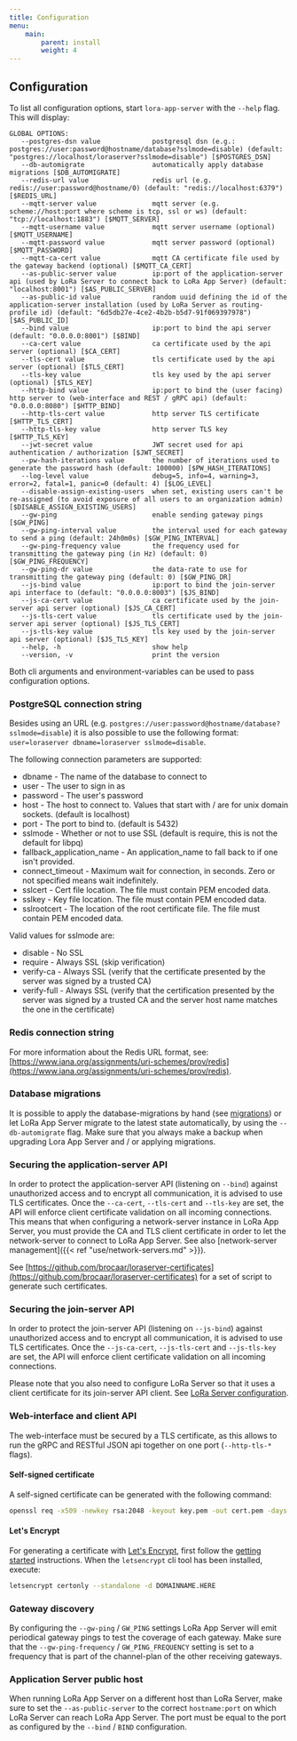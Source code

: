 ```yaml
---
title: Configuration
menu:
    main:
        parent: install
        weight: 4
---
```


## Configuration

To list all configuration options, start `lora-app-server` with the `--help`
flag. This will display:

```text
GLOBAL OPTIONS:
   --postgres-dsn value             postgresql dsn (e.g.: postgres://user:password@hostname/database?sslmode=disable) (default: "postgres://localhost/loraserver?sslmode=disable") [$POSTGRES_DSN]
   --db-automigrate                 automatically apply database migrations [$DB_AUTOMIGRATE]
   --redis-url value                redis url (e.g. redis://user:password@hostname/0) (default: "redis://localhost:6379") [$REDIS_URL]
   --mqtt-server value              mqtt server (e.g. scheme://host:port where scheme is tcp, ssl or ws) (default: "tcp://localhost:1883") [$MQTT_SERVER]
   --mqtt-username value            mqtt server username (optional) [$MQTT_USERNAME]
   --mqtt-password value            mqtt server password (optional) [$MQTT_PASSWORD]
   --mqtt-ca-cert value             mqtt CA certificate file used by the gateway backend (optional) [$MQTT_CA_CERT]
   --as-public-server value         ip:port of the application-server api (used by LoRa Server to connect back to LoRa App Server) (default: "localhost:8001") [$AS_PUBLIC_SERVER]
   --as-public-id value             random uuid defining the id of the application-server installation (used by LoRa Server as routing-profile id) (default: "6d5db27e-4ce2-4b2b-b5d7-91f069397978") [$AS_PUBLIC_ID]
   --bind value                     ip:port to bind the api server (default: "0.0.0.0:8001") [$BIND]
   --ca-cert value                  ca certificate used by the api server (optional) [$CA_CERT]
   --tls-cert value                 tls certificate used by the api server (optional) [$TLS_CERT]
   --tls-key value                  tls key used by the api server (optional) [$TLS_KEY]
   --http-bind value                ip:port to bind the (user facing) http server to (web-interface and REST / gRPC api) (default: "0.0.0.0:8080") [$HTTP_BIND]
   --http-tls-cert value            http server TLS certificate [$HTTP_TLS_CERT]
   --http-tls-key value             http server TLS key [$HTTP_TLS_KEY]
   --jwt-secret value               JWT secret used for api authentication / authorization [$JWT_SECRET]
   --pw-hash-iterations value       the number of iterations used to generate the password hash (default: 100000) [$PW_HASH_ITERATIONS]
   --log-level value                debug=5, info=4, warning=3, error=2, fatal=1, panic=0 (default: 4) [$LOG_LEVEL]
   --disable-assign-existing-users  when set, existing users can't be re-assigned (to avoid exposure of all users to an organization admin) [$DISABLE_ASSIGN_EXISTING_USERS]
   --gw-ping                        enable sending gateway pings [$GW_PING]
   --gw-ping-interval value         the interval used for each gateway to send a ping (default: 24h0m0s) [$GW_PING_INTERVAL]
   --gw-ping-frequency value        the frequency used for transmitting the gateway ping (in Hz) (default: 0) [$GW_PING_FREQUENCY]
   --gw-ping-dr value               the data-rate to use for transmitting the gateway ping (default: 0) [$GW_PING_DR]
   --js-bind value                  ip:port to bind the join-server api interface to (default: "0.0.0.0:8003") [$JS_BIND]
   --js-ca-cert value               ca certificate used by the join-server api server (optional) [$JS_CA_CERT]
   --js-tls-cert value              tls certificate used by the join-server api server (optional) [$JS_TLS_CERT]
   --js-tls-key value               tls key used by the join-server api server (optional) [$JS_TLS_KEY]
   --help, -h                       show help
   --version, -v                    print the version
```

Both cli arguments and environment-variables can be used to pass configuration
options.

### PostgreSQL connection string

Besides using an URL (e.g. `postgres://user:password@hostname/database?sslmode=disable`)
it is also possible to use the following format:
`user=loraserver dbname=loraserver sslmode=disable`.

The following connection parameters are supported:

* dbname - The name of the database to connect to
* user - The user to sign in as
* password - The user's password
* host - The host to connect to. Values that start with / are for unix domain sockets. (default is localhost)
* port - The port to bind to. (default is 5432)
* sslmode - Whether or not to use SSL (default is require, this is not the default for libpq)
* fallback_application_name - An application_name to fall back to if one isn't provided.
* connect_timeout - Maximum wait for connection, in seconds. Zero or not specified means wait indefinitely.
* sslcert - Cert file location. The file must contain PEM encoded data.
* sslkey - Key file location. The file must contain PEM encoded data.
* sslrootcert - The location of the root certificate file. The file must contain PEM encoded data.

Valid values for sslmode are:

* disable - No SSL
* require - Always SSL (skip verification)
* verify-ca - Always SSL (verify that the certificate presented by the server was signed by a trusted CA)
* verify-full - Always SSL (verify that the certification presented by the server was signed by a trusted CA and the server host name matches the one in the certificate)

### Redis connection string

For more information about the Redis URL format, see:
[https://www.iana.org/assignments/uri-schemes/prov/redis](https://www.iana.org/assignments/uri-schemes/prov/redis).

### Database migrations

It is possible to apply the database-migrations by hand
(see [migrations](https://github.com/brocaar/lora-app-server/tree/master/migrations))
or let LoRa App Server migrate to the latest state automatically, by using
the `--db-automigrate` flag. Make sure that you always make a backup when
upgrading Lora App Server and / or applying migrations.

### Securing the application-server API

In order to protect the application-server API (listening on `--bind`) against
unauthorized access and to encrypt all communication, it is advised to use TLS
certificates. Once the `--ca-cert`, `--tls-cert` and `--tls-key` are set, the
API will enforce client certificate validation on all incoming connections.
This means that when configuring a network-server instance in LoRa App Server,
you must provide the CA and TLS client certificate in order to let the
network-server to connect to LoRa App Server. See also
[network-server management]({{< ref "use/network-servers.md" >}}).

See [https://github.com/brocaar/loraserver-certificates](https://github.com/brocaar/loraserver-certificates)
for a set of script to generate such certificates.

### Securing the join-server API

In order to protect the join-server API (listening on `--js-bind`) against
unauthorized access and to encrypt all communication, it is advised to use TLS
certificates. Once the `--js-ca-cert`, `--js-tls-cert` and `--js-tls-key` are
set, the API will enforce client certificate validation on all incoming connections.

Please note that you also need to configure LoRa Server so that it uses a
client certificate for its join-server API client. See
[LoRa Server configuration](https://docs.loraserver.io/loraserver/install/config/).

### Web-interface and client API

The web-interface must be secured by a TLS certificate, as this allows to
run the gRPC and RESTful JSON api together on one port (`--http-tls-*` flags).

#### Self-signed certificate

A self-signed certificate can be generated with the following command:

```bash
openssl req -x509 -newkey rsa:2048 -keyout key.pem -out cert.pem -days 90 -nodes
```

#### Let's Encrypt

For generating a certificate with [Let's Encrypt](https://letsencrypt.org/),
first follow the [getting started](https://letsencrypt.org/getting-started/)
instructions. When the `letsencrypt` cli tool has been installed, execute:

```bash
letsencrypt certonly --standalone -d DOMAINNAME.HERE 
```

### Gateway discovery

By configuring the `--gw-ping` / `GW_PING` settings LoRa App Server will
emit periodical gateway pings to test the coverage of each gateway. Make sure
that the `--gw-ping-frequency` / `GW_PING_FREQUENCY` setting is set to a
frequency that is part of the channel-plan of the other receiving gateways.

### Application Server public host

When running LoRa App Server on a different host than LoRa Server, make sure
to set the `--as-public-server` to the correct `hostname:port` on which LoRa
Server can reach LoRa App Server. The port must be equal to the port as
configured by the `--bind` / `BIND` configuration.
